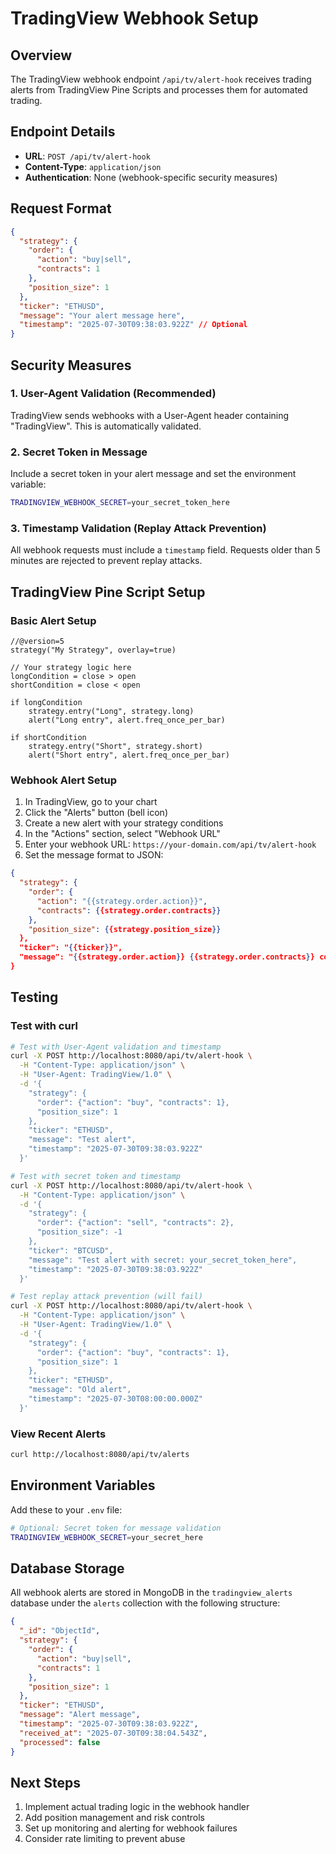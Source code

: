 # TradingView Webhook Setup

## Overview

The TradingView webhook endpoint `/api/tv/alert-hook` receives trading alerts from TradingView Pine Scripts and processes them for automated trading.

## Endpoint Details

- **URL**: `POST /api/tv/alert-hook`
- **Content-Type**: `application/json`
- **Authentication**: None (webhook-specific security measures)

## Request Format

```json
{
  "strategy": {
    "order": {
      "action": "buy|sell",
      "contracts": 1
    },
    "position_size": 1
  },
  "ticker": "ETHUSD",
  "message": "Your alert message here",
  "timestamp": "2025-07-30T09:38:03.922Z" // Optional
}
```

## Security Measures

### 1. User-Agent Validation (Recommended)
TradingView sends webhooks with a User-Agent header containing "TradingView". This is automatically validated.

### 2. Secret Token in Message
Include a secret token in your alert message and set the environment variable:
```bash
TRADINGVIEW_WEBHOOK_SECRET=your_secret_token_here
```

### 3. Timestamp Validation (Replay Attack Prevention)
All webhook requests must include a `timestamp` field. Requests older than 5 minutes are rejected to prevent replay attacks.

## TradingView Pine Script Setup

### Basic Alert Setup
```pinescript
//@version=5
strategy("My Strategy", overlay=true)

// Your strategy logic here
longCondition = close > open
shortCondition = close < open

if longCondition
    strategy.entry("Long", strategy.long)
    alert("Long entry", alert.freq_once_per_bar)

if shortCondition
    strategy.entry("Short", strategy.short)
    alert("Short entry", alert.freq_once_per_bar)
```

### Webhook Alert Setup
1. In TradingView, go to your chart
2. Click the "Alerts" button (bell icon)
3. Create a new alert with your strategy conditions
4. In the "Actions" section, select "Webhook URL"
5. Enter your webhook URL: `https://your-domain.com/api/tv/alert-hook`
6. Set the message format to JSON:
```json
{
  "strategy": {
    "order": {
      "action": "{{strategy.order.action}}",
      "contracts": {{strategy.order.contracts}}
    },
    "position_size": {{strategy.position_size}}
  },
  "ticker": "{{ticker}}",
  "message": "{{strategy.order.action}} {{strategy.order.contracts}} contracts on {{ticker}}"
}
```

## Testing

### Test with curl
```bash
# Test with User-Agent validation and timestamp
curl -X POST http://localhost:8080/api/tv/alert-hook \
  -H "Content-Type: application/json" \
  -H "User-Agent: TradingView/1.0" \
  -d '{
    "strategy": {
      "order": {"action": "buy", "contracts": 1},
      "position_size": 1
    },
    "ticker": "ETHUSD",
    "message": "Test alert",
    "timestamp": "2025-07-30T09:38:03.922Z"
  }'

# Test with secret token and timestamp
curl -X POST http://localhost:8080/api/tv/alert-hook \
  -H "Content-Type: application/json" \
  -d '{
    "strategy": {
      "order": {"action": "sell", "contracts": 2},
      "position_size": -1
    },
    "ticker": "BTCUSD",
    "message": "Test alert with secret: your_secret_token_here",
    "timestamp": "2025-07-30T09:38:03.922Z"
  }'

# Test replay attack prevention (will fail)
curl -X POST http://localhost:8080/api/tv/alert-hook \
  -H "Content-Type: application/json" \
  -H "User-Agent: TradingView/1.0" \
  -d '{
    "strategy": {
      "order": {"action": "buy", "contracts": 1},
      "position_size": 1
    },
    "ticker": "ETHUSD",
    "message": "Old alert",
    "timestamp": "2025-07-30T08:00:00.000Z"
  }'
```

### View Recent Alerts
```bash
curl http://localhost:8080/api/tv/alerts
```

## Environment Variables

Add these to your `.env` file:

```bash
# Optional: Secret token for message validation
TRADINGVIEW_WEBHOOK_SECRET=your_secret_here
```

## Database Storage

All webhook alerts are stored in MongoDB in the `tradingview_alerts` database under the `alerts` collection with the following structure:

```json
{
  "_id": "ObjectId",
  "strategy": {
    "order": {
      "action": "buy|sell",
      "contracts": 1
    },
    "position_size": 1
  },
  "ticker": "ETHUSD",
  "message": "Alert message",
  "timestamp": "2025-07-30T09:38:03.922Z",
  "received_at": "2025-07-30T09:38:04.543Z",
  "processed": false
}
```

## Next Steps

1. Implement actual trading logic in the webhook handler
2. Add position management and risk controls
3. Set up monitoring and alerting for webhook failures
4. Consider rate limiting to prevent abuse 